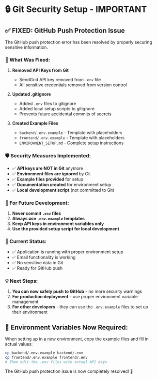 # 🔒 Git Security Setup - IMPORTANT

## ✅ FIXED: GitHub Push Protection Issue

The GitHub push protection error has been resolved by properly securing sensitive information.

### 🚨 What Was Fixed:

1. **Removed API Keys from Git**
   - SendGrid API key removed from `.env` file
   - All sensitive credentials removed from version control

2. **Updated .gitignore**
   - Added `.env` files to gitignore
   - Added local setup scripts to gitignore
   - Prevents future accidental commits of secrets

3. **Created Example Files**
   - `backend/.env.example` - Template with placeholders
   - `frontend/.env.example` - Template with placeholders
   - `ENVIRONMENT_SETUP.md` - Complete setup instructions

### 🛡️ Security Measures Implemented:

- ✅ **API keys are NOT in Git** anymore
- ✅ **Environment files are ignored** by Git
- ✅ **Example files provided** for setup
- ✅ **Documentation created** for environment setup
- ✅ **Local development script** (not committed to Git)

### 📝 For Future Development:

1. **Never commit `.env` files**
2. **Always use `.env.example` templates**
3. **Keep API keys in environment variables only**
4. **Use the provided setup script for local development**

### 🚀 Current Status:

- ✅ Application is running with proper environment setup
- ✅ Email functionality is working
- ✅ No sensitive data in Git
- ✅ Ready for GitHub push

### 💡 Next Steps:

1. **You can now safely push to GitHub** - no more security warnings
2. **For production deployment** - use proper environment variable management
3. **For other developers** - they can use the `.env.example` files to set up their environment

## 🔐 Environment Variables Now Required:

When setting up in a new environment, copy the example files and fill in actual values:

```bash
cp backend/.env.example backend/.env
cp frontend/.env.example frontend/.env
# Then edit the .env files with actual API keys
```

The GitHub push protection issue is now completely resolved! 🎉